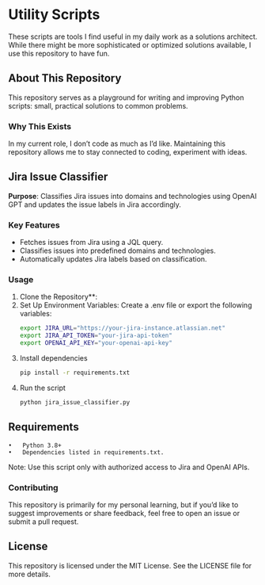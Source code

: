 # Utility Scripts

These scripts are tools I find useful in my daily work as a solutions architect. While there might be more sophisticated or optimized solutions available, I use this repository to have fun.

## About This Repository

This repository serves as a playground for writing and improving Python scripts: small, practical solutions to common problems.

### Why This Exists
In my current role, I don’t code as much as I’d like. Maintaining this repository allows me to stay connected to coding, experiment with ideas.

## Jira Issue Classifier

**Purpose**: Classifies Jira issues into domains and technologies using OpenAI GPT and updates the issue labels in Jira accordingly.

### Key Features
- Fetches issues from Jira using a JQL query.
- Classifies issues into predefined domains and technologies.
- Automatically updates Jira labels based on classification.

### Usage
1. Clone the Repository**:
2. Set Up Environment Variables:
      Create a .env file or export the following variables:
    ```bash
    export JIRA_URL="https://your-jira-instance.atlassian.net"
    export JIRA_API_TOKEN="your-jira-api-token"
    export OPENAI_API_KEY="your-openai-api-key"
    ```
3. Install dependencies
    ```bash
    pip install -r requirements.txt
    ```
4. Run the script
    ```bash
    python jira_issue_classifier.py
    ```

## Requirements

	•	Python 3.8+
	•	Dependencies listed in requirements.txt.

Note:
Use this script only with authorized access to Jira and OpenAI APIs.

### Contributing

This repository is primarily for my personal learning, but if you’d like to suggest improvements or share feedback, feel free to open an issue or submit a pull request.

## License

This repository is licensed under the MIT License. See the LICENSE file for more details.